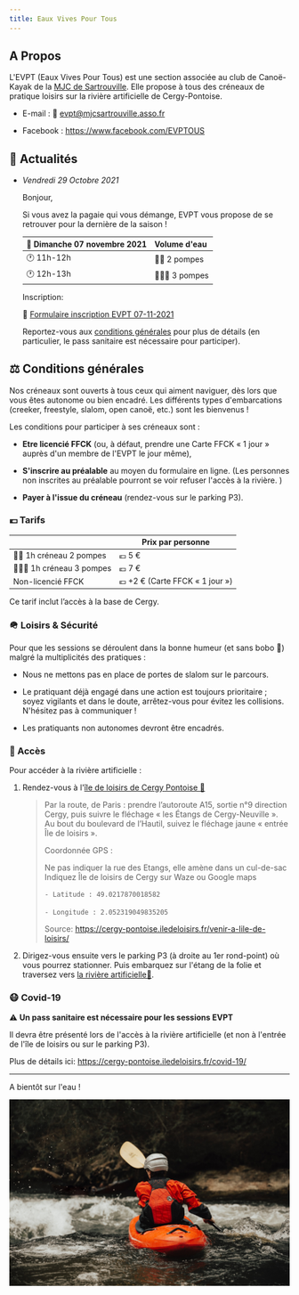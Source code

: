 ```yaml
---
title: Eaux Vives Pour Tous 
---
```



A Propos
--------------------------------------------------------------------------------

L'EVPT (Eaux Vives Pour Tous) est une section associée au club de Canoë-Kayak 
de la [MJC de Sartrouville](#mjc-sartrouville). Elle propose à tous
des créneaux de pratique loisirs sur la rivière artificielle de Cergy-Pontoise.

  - E-mail : 📧 [evpt@mjcsartrouville.asso.fr](mailto:evpt@mjcsartrouville.asso.fr)

  - Facebook : <https://www.facebook.com/EVPTOUS>

📰 Actualités
--------------------------------------------------------------------------------

  - *Vendredi 29 Octobre 2021*

    Bonjour,

    Si vous avez la pagaie qui vous démange, EVPT vous propose de se retrouver 
    pour la dernière de la saison ! 
    

    | 📅 Dimanche 07 novembre 2021 | Volume d'eau                              |
    | ---------------------------- | ----------------------------------------- |
    | 🕐 11h-12h                   | 🌊🌊 2 pompes                             |
    | 🕐 12h-13h                   | 🌊🌊🌊 3 pompes                           |

    Inscription:

    📝 [Formulaire inscription EVPT 07-11-2021](https://docs.google.com/forms/d/e/1FAIpQLScwOe-cKrpR2wKV_Ga_XzVvaTRI-TSNRrZYFiQvJ2fFs3-6vg/viewform)

    Reportez-vous aux [conditions générales](#conditions-générales) pour plus de détails 
    (en particulier, le pass sanitaire est nécessaire pour participer).
    

⚖️ Conditions générales
--------------------------------------------------------------------------------

Nos créneaux sont ouverts à tous ceux qui aiment naviguer, dès lors que vous 
êtes autonome ou bien encadré. Les différents types d'embarcations (creeker, 
freestyle, slalom, open canoë, etc.) sont les bienvenus ! 

Les conditions pour participer à ses créneaux sont : 

  - **Etre licencié FFCK** 
    (ou, à défaut, prendre une Carte FFCK « 1 jour » auprès d'un membre 
    de l'EVPT le jour même),

  - **S'inscrire au préalable** au moyen du formulaire en ligne.
    (Les personnes non inscrites au préalable pourront se voir refuser 
    l'accès à la rivière. )

  - **Payer à l'issue du créneau** (rendez-vous sur le parking P3).

### 💶 Tarifs

|                              | Prix par personne                         |
| ---------------------------- | ----------------------------------------- |
| 🌊🌊 1h créneau 2 pompes     | 💶 5 €                                    |
| 🌊🌊🌊 1h créneau 3 pompes   | 💶 7 €                                    |
| Non-licencié FFCK            | 💶 +2 € (Carte FFCK « 1 jour »)           |

Ce tarif inclut l’accès à la base de Cergy. 

### 🪖 Loisirs & Sécurité

Pour que les sessions se déroulent dans la bonne humeur (et sans bobo 🤕)
malgré la multiplicités des pratiques :

  - Nous ne mettons pas en place de portes de slalom sur le parcours.

  - Le pratiquant déjà engagé dans une action est toujours prioritaire ; 
    soyez vigilants et dans le doute, arrêtez-vous pour évitez les collisions. 
    N'hésitez pas à communiquer !

  - Les pratiquants non autonomes devront être encadrés.

### 📍 Accès

Pour accéder à la rivière artificielle :

 1. Rendez-vous à l'[île de loisirs de Cergy Pontoise 📍](https://goo.gl/maps/2vA5fz18Uch7Sh4a8) 

    > Par la route, de Paris : prendre l’autoroute A15, sortie n°9 direction Cergy, 
    > puis suivre le fléchage « les Étangs de Cergy-Neuville ». 
    > Au bout du boulevard de l’Hautil, suivez  le fléchage jaune « entrée Île de loisirs ».
    >
    > Coordonnée GPS :
    >
    >    Ne pas indiquer la rue des Etangs, elle amène dans un cul-de-sac
    >    Indiquez Île de loisirs de Cergy sur Waze ou Google maps
    >
    >     - Latitude : 49.0217870018582
    >
    >     - Longitude : 2.052319049835205
    >
    > Source: <https://cergy-pontoise.iledeloisirs.fr/venir-a-lile-de-loisirs/>

 2. Dirigez-vous ensuite vers le parking P3 (à droite au 1er rond-point) où vous
    pourrez stationner. Puis embarquez sur l'étang de la folie et traversez vers
    [la rivière artificielle📍](https://goo.gl/maps/kxDHpmThyGNV8AQd7).

### 😷 Covid-19

⚠️ **Un pass sanitaire est nécessaire pour les sessions EVPT**

Il devra être présenté lors de l'accès à la rivière artificielle
(et non à l'entrée de l'île de loisirs ou sur le parking P3).

Plus de détails ici: <https://cergy-pontoise.iledeloisirs.fr/covid-19/>


--------------------------------------------------------------------------------

A bientôt sur l'eau !

![Roya Ann Miller](images/roya-ann-miller-unsplash.jpg)

